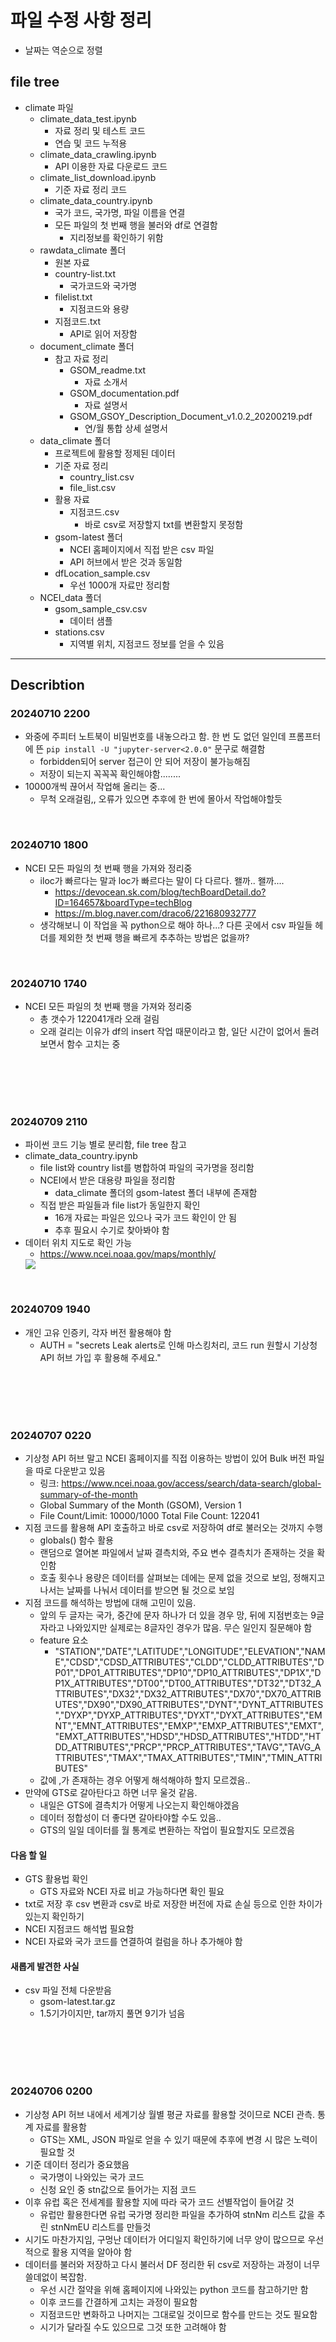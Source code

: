 # 파일 수정 사항 정리
- 날짜는 역순으로 정렬

## file tree
- climate 파일
	- climate_data_test.ipynb
		- 자료 정리 및 테스트 코드
        - 연습 및 코드 누적용
	- climate_data_crawling.ipynb
		- API 이용한 자료 다운로드 코드
    - climate_list_download.ipynb
        - 기준 자료 정리 코드
    - climate_data_country.ipynb
        - 국가 코드, 국가명, 파일 이름을 연결
        - 모든 파일의 첫 번째 행을 불러와 df로 연결함
            - 지리정보를 확인하기 위함
	- rawdata_climate 폴더
		- 원본 자료
		- country-list.txt
			- 국가코드와 국가명
		- filelist.txt
			- 지점코드와 용량
		- 지점코드.txt
			- API로 읽어 저장함
	- document_climate 폴더
		- 참고 자료 정리
			- GSOM_readme.txt
				- 자료 소개서
			- GSOM_documentation.pdf
				- 자료 설명서
			- GSOM_GSOY_Description_Document_v1.0.2_20200219.pdf
				- 연/월 통합 상세 설명서
	- data_climate 폴더
		- 프로젝트에 활용할 정제된 데이터
		- 기준 자료 정리
			- country_list.csv
			- file_list.csv
		- 활용 자료
			- 지점코드.csv
				- 바로 csv로 저장할지 txt를 변환할지 못정함
        - gsom-latest 폴더
            - NCEI 홈페이지에서 직접 받은 csv 파일
            - API 허브에서 받은 것과 동일함
        - dfLocation_sample.csv
            - 우선 1000개 자료만 정리함
	- NCEI_data 폴더
		- gsom_sample_csv.csv
			- 데이터 샘플
		- stations.csv
			- 지역별 위치, 지점코드 정보를 얻을 수 있음
---

## Describtion

### 20240710 2200
- 와중에 주피터 노트북이 비밀번호를 내놓으라고 함. 한 번 도 없던 일인데 프롬프터에 뜬 `pip install -U "jupyter-server<2.0.0"` 문구로 해결함
    - forbidden되어 server 접근이 안 되어 저장이 불가능해짐
    - 저장이 되는지 꼭꼭꼭 확인해야함........
- 10000개씩 끊어서 작업해 올리는 중...
    - 무척 오래걸림,, 오류가 있으면 추후에 한 번에 몰아서 작업해야할듯

<br>

### 20240710 1800
- NCEI 모든 파일의 첫 번째 행을 가져와 정리중
    - iloc가 빠르다는 말과 loc가 빠르다는 말이 다 다르다. 왤까.. 왤까....
        - https://devocean.sk.com/blog/techBoardDetail.do?ID=164657&boardType=techBlog
        - https://m.blog.naver.com/draco6/221680932777
    - 생각해보니 이 작업을 꼭 python으로 해야 하나...? 다른 곳에서 csv 파일들 헤더를 제외한 첫 번째 행을 빠르게 추추하는 방법은 없을까?
<br>

### 20240710 1740
- NCEI 모든 파일의 첫 번째 행을 가져와 정리중
    - 총 갯수가 122041개라 오래 걸림
    - 오래 걸리는 이유가 df의 insert 작업 때문이라고 함, 일단 시간이 없어서 돌려보면서 함수 고치는 중
    
<br>
<br>
<br>
<br>

### 20240709 2110
- 파이썬 코드 기능 별로 분리함, file tree 참고
- climate_data_country.ipynb
    - file list와 country list를 병합하여 파일의 국가명을 정리함
    - NCEI에서 받은 대용량 파일을 정리함
        - data_climate 폴더의 gsom-latest 폴더 내부에 존재함
    - 직접 받은 파일들과 file list가 동일한지 확인
        - 16개 자료는 파일은 있으나 국가 코드 확인이 안 됨
        - 추후 필요시 수기로 찾아봐야 함
- 데이터 위치 지도로 확인 가능
    - https://www.ncei.noaa.gov/maps/monthly/
	<img src = "./img/NCEI_greece.png">

<br>

### 20240709 1940
- 개인 고유 인증키, 각자 버전 활용해야 함
    - AUTH = "secrets Leak alerts로 인해 마스킹처리, 코드 run 원할시 기상청 API 허브 가입 후 활용해 주세요."
    
<br>
<br>
<br>
<br>

### 20240707 0220
- 기상청 API 허브 말고 NCEI 홈페이지를 직접 이용하는 방법이 있어 Bulk 버전 파일을 따로 다운받고 있음
	- 링크: https://www.ncei.noaa.gov/access/search/data-search/global-summary-of-the-month
	- Global Summary of the Month (GSOM), Version 1
	- File Count/Limit: 10000/1000   Total File Count: 122041
- 지점 코드를 활용해 API 호출하고 바로 csv로 저장하여 df로 불러오는 것까지 수행
	- globals() 함수 활용
	- 랜덤으로 열어본 파일에서 날짜 결측치와, 주요 변수 결측치가 존재하는 것을 확인함
	- 호출 횟수나 용량은 데이터를 살펴보는 데에는 문제 없을 것으로 보임, 정해지고 나서는 날짜를 나눠서 데이터를 받으면 될 것으로 보임
- 지점 코드를 해석하는 방법에 대해 고민이 있음.
	- 앞의 두 글자는 국가, 중간에 문자 하나가 더 있을 경우 망, 뒤에 지점번호는 9글자라고 나와있지만 실제로는 8글자인 경우가 많음. 무슨 일인지 질문해야 함
	- feature 요소
		- "STATION","DATE","LATITUDE","LONGITUDE","ELEVATION","NAME","CDSD","CDSD_ATTRIBUTES","CLDD","CLDD_ATTRIBUTES","DP01","DP01_ATTRIBUTES","DP10","DP10_ATTRIBUTES","DP1X","DP1X_ATTRIBUTES","DT00","DT00_ATTRIBUTES","DT32","DT32_ATTRIBUTES","DX32","DX32_ATTRIBUTES","DX70","DX70_ATTRIBUTES","DX90","DX90_ATTRIBUTES","DYNT","DYNT_ATTRIBUTES","DYXP","DYXP_ATTRIBUTES","DYXT","DYXT_ATTRIBUTES","EMNT","EMNT_ATTRIBUTES","EMXP","EMXP_ATTRIBUTES","EMXT","EMXT_ATTRIBUTES","HDSD","HDSD_ATTRIBUTES","HTDD","HTDD_ATTRIBUTES","PRCP","PRCP_ATTRIBUTES","TAVG","TAVG_ATTRIBUTES","TMAX","TMAX_ATTRIBUTES","TMIN","TMIN_ATTRIBUTES"
	- 값에 ,가 존재하는 경우 어떻게 해석해야하 할지 모르겠음..
- 만약에 GTS로 갈아탄다고 하면 너무 울것 같음.
	- 내일은 GTS에 결측치가 어떻게 나오는지 확인해야겠음
	- 데이터 정합성이 더 좋다면 갈아타야할 수도 있음..
	- GTS의 일일 데이터를 월 통계로 변환하는 작업이 필요할지도 모르겠음
#### 다음 할 일
- GTS 활용법 확인
	- GTS 자료와 NCEI 자료 비교 가능하다면 확인 필요
- txt로 저장 후 csv 변환과 csv로 바로 저장한 버전에 자료 손실 등으로 인한 차이가 있는지 확인하기
- NCEI 지점코드 해석법 필요함
- NCEI 자료와 국가 코드를 연결하여 컬럼을 하나 추가해야 함
#### 새롭게 발견한 사실
- csv 파일 전체 다운받음
	- gsom-latest.tar.gz
	- 1.5기가이지만, tar까지 풀면 9기가 넘음

<br>
<br>
<br>
<br>

### 20240706 0200
- 기상청 API 허브 내에서 세계기상 월별 평균 자료를 활용할 것이므로 NCEI 관측. 통계 자료를 활용함
	- GTS는 XML, JSON 파일로 얻을 수 있기 때문에 추후에 변경 시 많은 노력이 필요할 것
- 기준 데이터 정리가 중요했음
	- 국가명이 나와있는 국가 코드
	- 신청 요인 중 stn값으로 들어가는 지점 코드
- 이후 유럽 혹은 전세계를 활용할 지에 따라 국가 코드 선별작업이 들어갈 것
	- 유럽만 활용한다면 유럽 국가명 정리한 파일을 추가하여 stnNm 리스트 값을 추린 stnNmEU 리스트를 만들것
- 시기도 마찬가지임, 구멍난 데이터가 어디일지 확인하기에 너무 양이 많으므로 우선적으로 활용 지역을 알아야 함
- 데이터를 불러와 저장하고 다시 불러서 DF 정리한 뒤 csv로 저장하는 과정이 너무 쓸데없이 복잡함.
	- 우선 시간 절약을 위해 홈페이지에 나와있는 python 코드를 참고하기만 함
	- 이후 코드를 간결하게 고치는 과정이 필요함
	- 지점코드만 변화하고 나머지는 그대로일 것이므로 함수를 만드는 것도 필요함
	- 시기가 달라질 수도 있으므로 그것 또한 고려해야 함